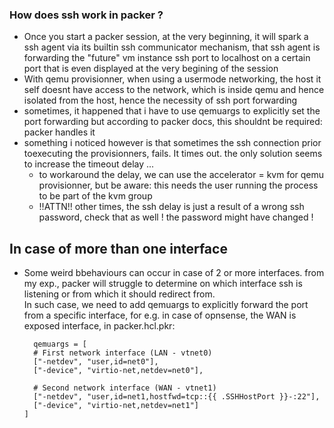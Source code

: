 ### How does ssh work in packer ?
* Once you start a packer session, at the very beginning, it will spark a ssh agent via its builtin ssh communicator mechanism, that ssh agent is forwarding the "future" vm instance ssh port to localhost on a certain port that is even displayed at the very begining of the session
* With qemu provisionner, when using a usermode networking, the host it self doesnt have access to the network, which is inside qemu and hence isolated from the host, hence the necessity of ssh port forwarding
* sometimes, it happened that i have to use qemuargs to explicitly set the port forwarding but according to packer docs, this shouldnt be required: packer handles it
* something i noticed however is that sometimes the ssh connection prior toexecuting the provisionners, fails. It times out. the only solution seems to increase the timeout delay ...
  * to workaround the delay, we can use the accelerator = kvm for qemu provisionner, but be aware: this needs the user running the process to be part of the kvm group
  * !!ATTN!! other times, the ssh delay is just a result of a wrong ssh password, check that as well ! the password might have changed !
## In case of more than one interface  
* Some weird bbehaviours can occur in case of 2 or more interfaces. from my exp., packer will struggle to determine on which interface ssh is listening or from which it should redirect from.  
  In such case, we need to add qemuargs to explicitly forward the port from a specific interface, for e.g. in case of opnsense, the WAN is exposed interface, in packer.hcl.pkr:  
  ```
    qemuargs = [
    # First network interface (LAN - vtnet0)
    ["-netdev", "user,id=net0"],
    ["-device", "virtio-net,netdev=net0"],
    
    # Second network interface (WAN - vtnet1)
    ["-netdev", "user,id=net1,hostfwd=tcp::{{ .SSHHostPort }}-:22"],
    ["-device", "virtio-net,netdev=net1"]
  ]  
  ```
